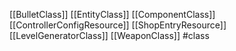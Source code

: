 [[BulletClass]]
[[EntityClass]]
[[ComponentClass]]
[[ControllerConfigResource]]
[[ShopEntryResource]]
[[LevelGeneratorClass]]
[[WeaponClass]]
#class